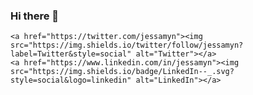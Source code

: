 ### Hi there 👋

<!--
**jessamynwest/jessamynwest** is a ✨ _special_ ✨ repository because its `README.md` (this file) appears on your GitHub profile.

Here are some ideas to get you started:

- 🔭 I’m currently working on ...
- 🌱 I’m currently learning ...
- 👯 I’m looking to collaborate on ...
- 🤔 I’m looking for help with ...
- 💬 Ask me about ...
- 📫 How to reach me: ...
- 😄 Pronouns: ...
- ⚡ Fun fact: ...
-->
	<a href="https://twitter.com/jessamyn"><img src="https://img.shields.io/twitter/follow/jessamyn?label=Twitter&style=social" alt="Twitter"></a>
	<a href="https://www.linkedin.com/in/jessamyn"><img src="https://img.shields.io/badge/LinkedIn--_.svg?style=social&logo=linkedin" alt="LinkedIn"></a>
